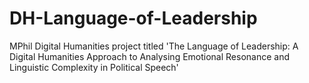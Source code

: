 # DH-Language-of-Leadership
MPhil Digital Humanities project titled 'The Language of Leadership: A Digital Humanities Approach to Analysing Emotional Resonance and Linguistic Complexity in Political Speech'
